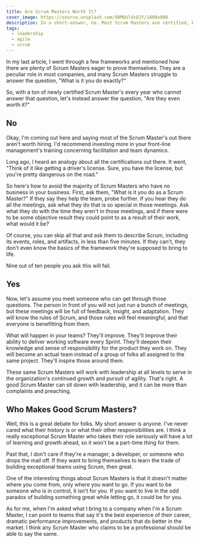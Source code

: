 ```yaml
---
title: Are Scrum Masters Worth It?
cover_image: https://source.unsplash.com/98MbUldcDJY/1400x900
description: In a short-answer, no. Most Scrum Masters are certified, but don't even know the rules of Scrum. Does that mean the role is dead? No! It means we need to raise the bar in how we find the folks who make a difference in companies and live up to the role of Scrum Master.
tags:
  - leadership
  - agile
  - scrum
---
```

In my last article, I went through a few frameworks and mentioned how there are plenty of Scrum Masters eager to prove themselves. They are a peculiar role in most companies, and many Scrum Masters struggle to answer the question, "What is it you do exactly?"

So, with a ton of newly certified Scrum Master's every year who cannot answer that question, let's instead answer the question, "Are they even worth it?"

## No

Okay, I'm coming out here and saying most of the Scrum Master's out there aren't worth hiring. I'd recommend investing more in your front-line management's training concerning facilitation and team dynamics.

Long ago, I heard an analogy about all the certifications out there. It went, "Think of it like getting a driver's license. Sure, you have the license, but you're pretty dangerous on the road."

So here's how to avoid the majority of Scrum Masters who have no business in your business. First, ask them, "What is it you do as a Scrum Master?" If they say they help the team, probe further. If you hear they do all the meetings, ask what they do that is so special in those meetings. Ask what they do with the time they aren't in those meetings, and if there were to be some objective result they could point to as a result of their work, what would it be?

Of course, you can skip all that and ask them to describe Scrum, including its events, roles, and artifacts, in less than five minutes. If they can't, they don't even know the basics of the framework they're supposed to bring to life. 

Nine out of ten people you ask this will fail.

## Yes

Now, let's assume you meet someone who can get through those questions. The person in front of you will not just run a bunch of meetings, but these meetings will be full of feedback, insight, and adaptation. They will know the rules of Scrum, and those rules will feel meaningful, and that everyone is benefitting from them. 

What will happen in your teams? They'll improve. They'll improve their ability to deliver working software every Sprint. They'll deepen their knowledge and sense of responsibility for the product they work on. They will become an actual team instead of a group of folks all assigned to the same project. They'll inspire those around them.

These same Scrum Masters will work with leadership at all levels to serve in the organization's continued growth and pursuit of agility. That's right. A good Scrum Master can sit down with leadership, and it can be more than complaints and preaching.

## Who Makes Good Scrum Masters?

Well, this is a great debate for folks. My short answer is anyone. I've never cared what their history is or what their other responsibilities are. I think a really exceptional Scrum Master who takes their role seriously will have a lot of learning and growth ahead, so it won't be a part-time thing for them.

Past that, I don't care if they're a manager, a developer, or someone who drops the mail off. If they want to bring themselves to learn the trade of building exceptional teams using Scrum, then great. 

One of the interesting things about Scrum Masters is that it doesn't matter where you come from, only where you want to go. If you want to be someone who is in control, it isn't for you. If you want to live in the odd paradox of building something great while letting go, it could be for you.

As for me, when I'm asked what I bring to a company when I'm a Scrum Master, I can point to teams that say it's the best experience of their career, dramatic performance improvements, and products that do better in the market. I think any Scrum Master who claims to be a professional should be able to say the same.